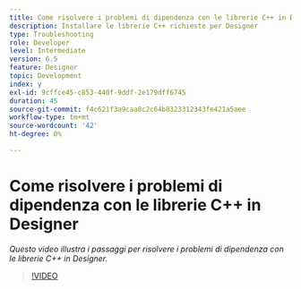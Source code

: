 ```yaml
---
title: Come risolvere i problemi di dipendenza con le librerie C++ in Designer
description: Installare le librerie C++ richieste per Designer
type: Troubleshooting
role: Developer
level: Intermediate
version: 6.5
feature: Designer
topic: Development
index: y
exl-id: 9cffce45-c853-440f-9ddf-2e179dff6745
duration: 45
source-git-commit: f4c621f3a9caa8c2c64b8323312343fe421a5aee
workflow-type: tm+mt
source-wordcount: '42'
ht-degree: 0%

---
```


# Come risolvere i problemi di dipendenza con le librerie C++ in Designer

*Questo video illustra i passaggi per risolvere i problemi di dipendenza con le librerie C++ in Designer.*

>[!VIDEO](https://video.tv.adobe.com/v/335576?quality=12&learn=on)
